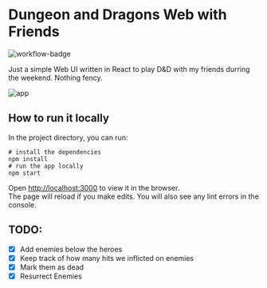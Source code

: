 # Dungeon and Dragons Web with Friends
![workflow-badge](https://github.com/brunojppb/d-and-d-web/workflows/deploy/badge.svg)  

Just a simple Web UI written in React to play D&D with my friends durring the weekend. Nothing fency.

![app](https://i.imgur.com/OtA7rGg.gif)

## How to run it locally 

In the project directory, you can run:

```shell
# install the dependencies
npm install
# run the app locally
npm start
```

Open [http://localhost:3000](http://localhost:3000) to view it in the browser.  
The page will reload if you make edits. You will also see any lint errors in the console.

## TODO: 
- [x] Add enemies below the heroes
- [x] Keep track of how many hits we inflicted on enemies
- [x] Mark them as dead
- [x] Resurrect Enemies
